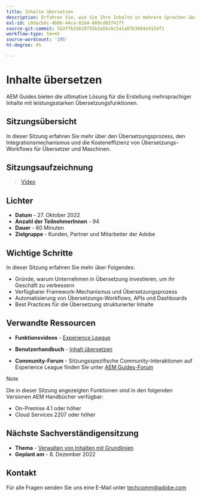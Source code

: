 ```yaml
---
title: Inhalte übersetzen
description: Erfahren Sie, wie Sie Ihre Inhalte in mehrere Sprachen übersetzen können.
exl-id: c8dacbdc-4b0b-44ca-82d4-889cd83741ff
source-git-commit: 5b3ffb33619755b3a5bc6c541a07b3084e9154f1
workflow-type: tm+mt
source-wordcount: '195'
ht-degree: 4%

---
```


# Inhalte übersetzen

AEM Guides bieten die ultimative Lösung für die Erstellung mehrsprachiger Inhalte mit leistungsstarken Übersetzungsfunktionen.

## Sitzungsübersicht

In dieser Sitzung erfahren Sie mehr über den Übersetzungsprozess, den Integrationsmechanismus und die Kosteneffizienz von Übersetzungs-Workflows für Übersetzer und Maschinen.

## Sitzungsaufzeichnung

>[Video](https://video.tv.adobe.com/v/3414140/translation-aem-guides?quality=12&learn=on)

## Lichter

- **Datum** - 27. Oktober 2022
- **Anzahl der TeilnehmerInnen** - 94
- **Dauer** - 60 Minuten
- **Zielgruppe** - Kunden, Partner und Mitarbeiter der Adobe

## Wichtige Schritte

In dieser Sitzung erfahren Sie mehr über Folgendes:
- Gründe, warum Unternehmen in Übersetzung investieren, um ihr Geschäft zu verbessern
- Verfügbarer Framework-Mechanismus und Übersetzungsprozess
- Automatisierung von Übersetzungs-Workflows, APIs und Dashboards
- Best Practices für die Übersetzung strukturierter Inhalte

## Verwandte Ressourcen

- **Funktionsvideos** -  [Experience League](https://experienceleague.adobe.com/docs/experience-manager-guides-learn/videos/advanced-user-guide/overview.html?lang=en)

- **Benutzerhandbuch** - [Inhalt übersetzen](https://help.adobe.com/en_US/xml-documentation-for-adobe-experience-manager/index.html#t=DXML-master-map%2Ftranslation.html)

- **Community-Forum** - Sitzungsspezifische Community-Interaktionen auf Experience League finden Sie unter [AEM Guides-Forum](https://experienceleaguecommunities.adobe.com/t5/experience-manager-guides/bd-p/xml-documentation-discussions)

>[!NOTE]
>
> Die in dieser Sitzung angezeigten Funktionen sind in den folgenden Versionen AEM Handbücher verfügbar:
> - On-Premise 4.1 oder höher
> - Cloud Services 2207 oder höher


## Nächste Sachverständigensitzung

- **Thema** - [Verwalten von Inhalten mit Grundlinien](baselines-dec22.md)
- **Geplant am** - 8. Dezember 2022

## Kontakt

Für alle Fragen senden Sie uns eine E-Mail unter <techcomm@adobe.com>
